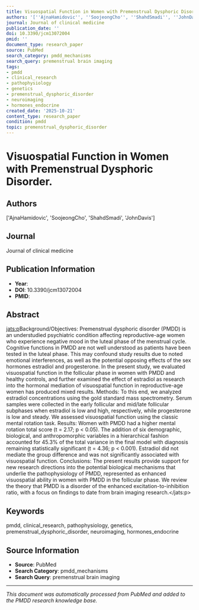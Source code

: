 ```yaml
---
title: Visuospatial Function in Women with Premenstrual Dysphoric Disorder.
authors: '[''AjnaHamidovic'', ''SoojeongCho'', ''ShahdSmadi'', ''JohnDavis'']'
journal: Journal of clinical medicine
publication_date: ''
doi: 10.3390/jcm13072004
pmid: ''
document_type: research_paper
source: PubMed
search_category: pmdd_mechanisms
search_query: premenstrual brain imaging
tags:
- pmdd
- clinical_research
- pathophysiology
- genetics
- premenstrual_dysphoric_disorder
- neuroimaging
- hormones_endocrine
created_date: '2025-10-21'
content_type: research_paper
condition: pmdd
topic: premenstrual_dysphoric_disorder
---
```


# Visuospatial Function in Women with Premenstrual Dysphoric Disorder.

## Authors
['AjnaHamidovic', 'SoojeongCho', 'ShahdSmadi', 'JohnDavis']

## Journal
Journal of clinical medicine

## Publication Information
- **Year**: 
- **DOI**: 10.3390/jcm13072004
- **PMID**: 

## Abstract

<jats:p>Background/Objectives: Premenstrual dysphoric disorder (PMDD) is an understudied psychiatric condition affecting reproductive-age women who experience negative mood in the luteal phase of the menstrual cycle. Cognitive functions in PMDD are not well understood as patients have been tested in the luteal phase. This may confound study results due to noted emotional interferences, as well as the potential opposing effects of the sex hormones estradiol and progesterone. In the present study, we evaluated visuospatial function in the follicular phase in women with PMDD and healthy controls, and further examined the effect of estradiol as research into the hormonal mediation of visuospatial function in reproductive-age women has produced mixed results. Methods: To this end, we analyzed estradiol concentrations using the gold standard mass spectrometry. Serum samples were collected in the early follicular and mid/late follicular subphases when estradiol is low and high, respectively, while progesterone is low and steady. We assessed visuospatial function using the classic mental rotation task. Results: Women with PMDD had a higher mental rotation total score (t = 2.17; p &lt; 0.05). The addition of six demographic, biological, and anthropomorphic variables in a hierarchical fashion accounted for 45.3% of the total variance in the final model with diagnosis remaining statistically significant (t = 4.36; p &lt; 0.001). Estradiol did not mediate the group difference and was not significantly associated with visuospatial function. Conclusions: The present results provide support for new research directions into the potential biological mechanisms that underlie the pathophysiology of PMDD, represented as enhanced visuospatial ability in women with PMDD in the follicular phase. We review the theory that PMDD is a disorder of the enhanced excitation-to-inhibition ratio, with a focus on findings to date from brain imaging research.</jats:p>

## Keywords
pmdd, clinical_research, pathophysiology, genetics, premenstrual_dysphoric_disorder, neuroimaging, hormones_endocrine

## Source Information
- **Source**: PubMed
- **Search Category**: pmdd_mechanisms
- **Search Query**: premenstrual brain imaging

---
*This document was automatically processed from PubMed and added to the PMDD research knowledge base.*
